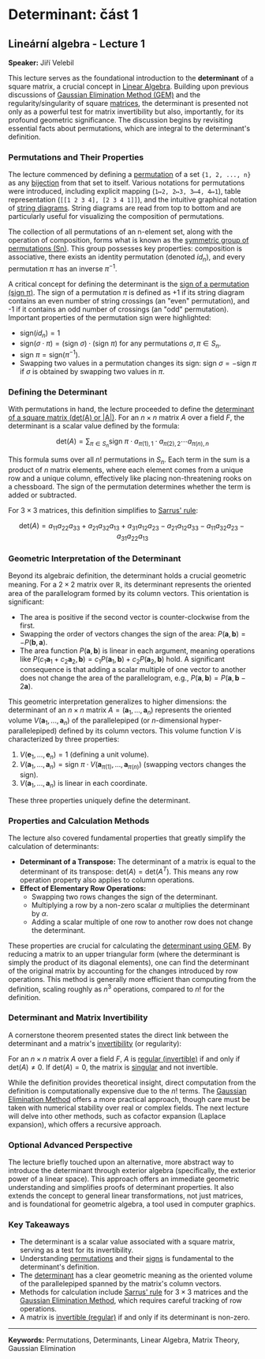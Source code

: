 # Determinant: část 1
## Lineární algebra - Lecture 1

**Speaker:** Jiří Velebil

This lecture serves as the foundational introduction to the **determinant** of a square matrix, a crucial concept in [Linear Algebra](https://felwiki.basta.one/en/Concepts/line-rn-prostor-nad-t-lesem-f-linear-space-over-field-f---vector-space-over-field-f.md). Building upon previous discussions of [Gaussian Elimination Method (GEM)](https://felwiki.basta.one/en/Concepts/gaussian-elimination-method-gem_mc_gaussian-elimination-method-gem) and the regularity/singularity of square [matrices](https://felwiki.basta.one/en/Concepts/matice_mc_matice), the determinant is presented not only as a powerful test for matrix invertibility but also, importantly, for its profound geometric significance. The discussion begins by revisiting essential facts about permutations, which are integral to the determinant's definition.

### Permutations and Their Properties

The lecture commenced by defining a [permutation](https://felwiki.basta.one/en/Concepts/permutace_mc_permutace) of a set `{1, 2, ..., n}` as any [bijection](https://felwiki.basta.one/en/Concepts/bijekce_mc_bijekce) from that set to itself. Various notations for permutations were introduced, including explicit mapping (`1↦2, 2↦3, 3↦4, 4↦1`), table representation (`[[1 2 3 4], [2 3 4 1]]`), and the intuitive graphical notation of [string diagrams](https://felwiki.basta.one/en/Concepts/strunov-diagramy_mc_strunové-diagramy). String diagrams are read from top to bottom and are particularly useful for visualizing the composition of permutations.

The collection of all permutations of an n-element set, along with the operation of composition, forms what is known as the [symmetric group of permutations (Sn)](https://felwiki.basta.one/en/Concepts/symetrick-grupa-permutac-sn_mc_symetrická-grupa-permutací-sn). This group possesses key properties: composition is associative, there exists an identity permutation (denoted $id_n$), and every permutation $\pi$ has an inverse $\pi^{-1}$.

A critical concept for defining the determinant is the [sign of a permutation (sign π)](https://felwiki.basta.one/en/Concepts/znam-nko-permutace-sign_mc_znaménko-permutace-sign-π). The sign of a permutation $\pi$ is defined as +1 if its string diagram contains an even number of string crossings (an "even" permutation), and -1 if it contains an odd number of crossings (an "odd" permutation). Important properties of the permutation sign were highlighted:
*   $\text{sign}(id_n) = 1$
*   $\text{sign}(\sigma \cdot \pi) = (\text{sign } \sigma) \cdot (\text{sign } \pi)$ for any permutations $\sigma, \pi \in S_n$.
*   $\text{sign } \pi = \text{sign}(\pi^{-1})$.
*   Swapping two values in a permutation changes its sign: $\text{sign } \sigma = - \text{sign } \pi$ if $\sigma$ is obtained by swapping two values in $\pi$.

### Defining the Determinant

With permutations in hand, the lecture proceeded to define the [determinant of a square matrix (det(A) or |A|)](https://felwiki.basta.one/en/Concepts/determinant-tvercov-matice-det-a-or-a_mc_determinant-čtvercové-matice-deta-or-a). For an $n \times n$ matrix $A$ over a field $F$, the determinant is a scalar value defined by the formula:

$$
\text{det}(A) = \sum_{\pi \in S_n} \text{sign } \pi \cdot a_{\pi(1),1} \cdot a_{\pi(2),2} \cdots a_{\pi(n),n}
$$

This formula sums over all $n!$ permutations in $S_n$. Each term in the sum is a product of $n$ matrix elements, where each element comes from a unique row and a unique column, effectively like placing non-threatening rooks on a chessboard. The sign of the permutation determines whether the term is added or subtracted.

For $3 \times 3$ matrices, this definition simplifies to [Sarrus' rule](https://felwiki.basta.one/en/Concepts/sarrusovo-pravidlo_mc_sarrusovo-pravidlo):

$$
\text{det}(A) = a_{11}a_{22}a_{33} + a_{21}a_{32}a_{13} + a_{31}a_{12}a_{23} - a_{21}a_{12}a_{33} - a_{11}a_{32}a_{23} - a_{31}a_{22}a_{13}
$$

### Geometric Interpretation of the Determinant

Beyond its algebraic definition, the determinant holds a crucial geometric meaning. For a $2 \times 2$ matrix over $\mathbb{R}$, its determinant represents the oriented area of the parallelogram formed by its column vectors. This orientation is significant:
*   The area is positive if the second vector is counter-clockwise from the first.
*   Swapping the order of vectors changes the sign of the area: $P(\mathbf{a}, \mathbf{b}) = -P(\mathbf{b}, \mathbf{a})$.
*   The area function $P(\mathbf{a}, \mathbf{b})$ is linear in each argument, meaning operations like $P(c_1 \mathbf{a}_1 + c_2 \mathbf{a}_2, \mathbf{b}) = c_1 P(\mathbf{a}_1, \mathbf{b}) + c_2 P(\mathbf{a}_2, \mathbf{b})$ hold. A significant consequence is that adding a scalar multiple of one vector to another does not change the area of the parallelogram, e.g., $P(\mathbf{a}, \mathbf{b}) = P(\mathbf{a}, \mathbf{b} - 2\mathbf{a})$.

This geometric interpretation generalizes to higher dimensions: the determinant of an $n \times n$ matrix $A = (\mathbf{a}_1, ..., \mathbf{a}_n)$ represents the oriented volume $V(\mathbf{a}_1, ..., \mathbf{a}_n)$ of the parallelepiped (or *n*-dimensional hyper-parallelepiped) defined by its column vectors. This volume function $V$ is characterized by three properties:
1.  $V(\mathbf{e}_1, ..., \mathbf{e}_n) = 1$ (defining a unit volume).
2.  $V(\mathbf{a}_1, ..., \mathbf{a}_n) = \text{sign } \pi \cdot V(\mathbf{a}_{\pi(1)}, ..., \mathbf{a}_{\pi(n)})$ (swapping vectors changes the sign).
3.  $V(\mathbf{a}_1, ..., \mathbf{a}_n)$ is linear in each coordinate.

These three properties uniquely define the determinant.

### Properties and Calculation Methods

The lecture also covered fundamental properties that greatly simplify the calculation of determinants:
*   **Determinant of a Transpose:** The determinant of a matrix is equal to the determinant of its transpose: $\text{det}(A) = \text{det}(A^T)$. This means any row operation property also applies to column operations.
*   **Effect of Elementary Row Operations:**
    *   Swapping two rows changes the sign of the determinant.
    *   Multiplying a row by a non-zero scalar $\alpha$ multiplies the determinant by $\alpha$.
    *   Adding a scalar multiple of one row to another row does not change the determinant.

These properties are crucial for calculating the [determinant using GEM](https://felwiki.basta.one/en/Concepts/v-po-et-determinantu-pomoc-gem_mc_výpočet-determinantu-pomocí-gem). By reducing a matrix to an upper triangular form (where the determinant is simply the product of its diagonal elements), one can find the determinant of the original matrix by accounting for the changes introduced by row operations. This method is generally more efficient than computing from the definition, scaling roughly as $n^3$ operations, compared to $n!$ for the definition.

### Determinant and Matrix Invertibility

A cornerstone theorem presented states the direct link between the determinant and a matrix's [invertibility](https://felwiki.basta.one/en/Concepts/invertibilita-matice_mc_invertibilita-matice) (or regularity):

For an $n \times n$ matrix $A$ over a field $F$, $A$ is [regular (invertible)](https://felwiki.basta.one/en/Concepts/regul-rn-matice-regular-matrix_mc_regulární-matice-regular-matrix) if and only if $\text{det}(A) \neq 0$. If $\text{det}(A) = 0$, the matrix is [singular](https://felwiki.basta.one/en/Concepts/singul-rn-matice_mc_singulární-matice) and not invertible.

While the definition provides theoretical insight, direct computation from the definition is computationally expensive due to the $n!$ terms. The [Gaussian Elimination Method](https://felwiki.basta.one/en/Concepts/gaussova-elimina-n-metoda-gem_mc_gaussova-eliminační-metoda-gem) offers a more practical approach, though care must be taken with numerical stability over real or complex fields. The next lecture will delve into other methods, such as cofactor expansion (Laplace expansion), which offers a recursive approach.

### Optional Advanced Perspective

The lecture briefly touched upon an alternative, more abstract way to introduce the determinant through exterior algebra (specifically, the exterior power of a linear space). This approach offers an immediate geometric understanding and simplifies proofs of determinant properties. It also extends the concept to general linear transformations, not just matrices, and is foundational for geometric algebra, a tool used in computer graphics.

### Key Takeaways

*   The determinant is a scalar value associated with a square matrix, serving as a test for its invertibility.
*   Understanding [permutations](https://felwiki.basta.one/en/Concepts/permutace_mc_permutace) and their [signs](https://felwiki.basta.one/en/Concepts/znam-nko-permutace-sign_mc_znaménko-permutace-sign-π) is fundamental to the determinant's definition.
*   The [determinant](https://felwiki.basta.one/en/Concepts/determinant-tvercov-matice-det-a-or-a_mc_determinant-čtvercové-matice-deta-or-a) has a clear geometric meaning as the oriented volume of the parallelepiped spanned by the matrix's column vectors.
*   Methods for calculation include [Sarrus' rule](https://felwiki.basta.one/en/Concepts/sarrusovo-pravidlo_mc_sarrusovo-pravidlo) for $3 \times 3$ matrices and the [Gaussian Elimination Method](https://felwiki.basta.one/en/Concepts/gaussova-elimina-n-metoda-gem_mc_gaussova-eliminační-metoda-gem), which requires careful tracking of row operations.
*   A matrix is [invertible (regular)](https://felwiki.basta.one/en/Concepts/invertibilita-matice_mc_invertibilita-matice) if and only if its determinant is non-zero.

---

**Keywords:** Permutations, Determinants, Linear Algebra, Matrix Theory, Gaussian Elimination